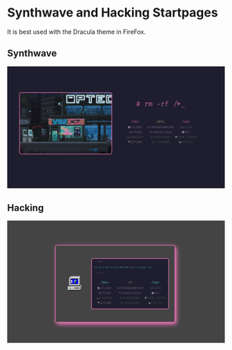 # Synthwave and Hacking Startpages 

It is best used with the Dracula theme in FireFox.

## Synthwave 

![Screenshot](synthwave/img/synthwave-startpage.png)

## Hacking 

![Screenshot](hacking/img/hacking-startpage.png)
